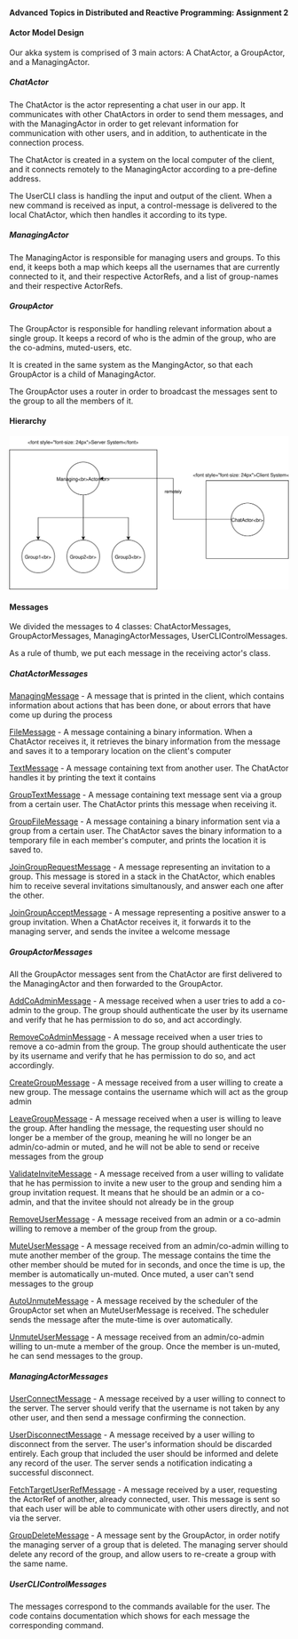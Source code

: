 



#### Advanced Topics in Distributed and Reactive Programming: Assignment 2 

#### Actor Model Design
Our akka system is comprised of 3 main actors: A ChatActor, a GroupActor, and a ManagingActor.

##### ChatActor

The ChatActor is the actor representing a chat user in our app. It communicates with other ChatActors in order to send them messages, and with the ManagingActor in order to get relevant information for communication with other users, and in addition, to authenticate in the connection process.

The ChatActor is created in a system on the local computer of the client, and it connects remotely to the ManagingActor according to a pre-define address.

The UserCLI class is handling the input and output of the client. When a new command is received as input, a control-message is delivered to the local ChatActor, which then handles it according to its type. 

##### ManagingActor

The ManagingActor is responsible for managing users and groups. To this end, it keeps both a map which keeps all the usernames that are currently connected to it, and their respective ActorRefs, and a list of group-names and their respective ActorRefs.

##### GroupActor

The GroupActor is responsible for handling relevant information about a single group. It keeps a record of who is the admin of the group, who are the co-admins, muted-users, etc.

It is created in the same system as the MangingActor, so that each GroupActor is a child of ManagingActor.

The GroupActor uses a router in order to broadcast the messages sent to the group to all the members of it.

#### Hierarchy
![Alt text](reactive.svg)

#### Messages

We divided the messages to 4 classes: ChatActorMessages, GroupActorMessages, ManagingActorMessages, UserCLIControlMessages.

As a rule of thumb, we put each message in the receiving actor's class.

##### ChatActorMessages

<u>ManagingMessage</u> - 
A message that is printed in the client, which contains information about actions that has been done, or about errors that have come up during the process

<u>FileMessage</u> - 
A message containing a binary information. When a ChatActor receives it, it retrieves the binary information from the message and saves it to a temporary location on the client's computer

<u>TextMessage</u> - 
A message containing text from another user. The ChatActor handles it by printing the text it contains

<u>GroupTextMessage</u> - 
A message containing text message sent via a group from a certain user. The ChatActor prints this message when receiving it.

<u>GroupFileMessage</u> - 
A message containing a binary information sent via a group from a certain user.
The ChatActor saves the binary information to a temporary file in each member's computer,
and prints the location it is saved to.

<u>JoinGroupRequestMessage</u> - 
A message representing an invitation to a group.
This message is stored in a stack in the ChatActor, which enables him to
receive several invitations simultanously, and answer each one after the other.

<u>JoinGroupAcceptMessage</u> - 
A message representing a positive answer to a group invitation.
When a ChatActor receives it, it forwards it to the managing server,
and sends the invitee a welcome message

##### GroupActorMessages
All the GroupActor messages sent from the ChatActor are first delivered to the ManagingActor and then forwarded to the GroupActor.

<u>AddCoAdminMessage</u> -
A message received when a user tries to add a co-admin to the group.
The group should authenticate the user by its username and verify that
he has permission to do so, and act accordingly.

<u>RemoveCoAdminMessage</u> -
A message received when a user tries to remove a co-admin from the group.
The group should authenticate the user by its username and verify that
he has permission to do so, and act accordingly.
     
<u>CreateGroupMessage</u> -
A message received from a user willing to create a new group.
The message contains the username which will act as the group admin

<u>LeaveGroupMessage</u> -
A message received when a user is willing to leave the group.
After handling the message, the requesting user should no longer be
a member of the group, meaning he will no longer be an admin/co-admin or muted,
and he will not be able to send or receive messages from the group

<u>ValidateInviteMessage</u> -
A message received from a user willing to validate that he has permission
to invite a new user to the group and sending him a group invitation request.
It means that he should be an admin or a co-admin, and that the invitee
should not already be in the group

<u>RemoveUserMessage</u> -
A message received from an admin or a co-admin willing to remove a member
of the group from the group.
     
<u>MuteUserMessage</u> -
A message received from an admin/co-admin willing to mute another member
of the group. The message contains the time the other member should be
muted for in seconds, and once the time is up, the member is automatically
un-muted. Once muted, a user can't send messages to the group

<u>AutoUnmuteMessage</u> -
A message received by the scheduler of the GroupActor set when an
MuteUserMessage is received. The scheduler sends the message after
the mute-time is over automatically.

<u>UnmuteUserMessage</u> -
A message received from an admin/co-admin willing to un-mute a member
of the group. Once the member is un-muted, he can send messages to the group.

##### ManagingActorMessages

<u>UserConnectMessage</u> -
A message received by a user willing to connect to the server.
The server should verify that the username is not taken by any
other user, and then send a message confirming the connection.

<u>UserDisconnectMessage</u> -
A message received by a user willing to disconnect from the server.
The user's information should be discarded entirely. Each group that
included the user should be informed and delete any record of the user.
The server sends a notification indicating a successful disconnect.

<u>FetchTargetUserRefMessage</u> -
A message received by a user, requesting the ActorRef of another,
already connected, user. This message is sent so that each user will
be able to communicate with other users directly, and not via the server.

<u>GroupDeleteMessage</u> -
A message sent by the GroupActor, in order notify the managing server
of a group that is deleted. The managing server should delete any record of the group,
and allow users to re-create a group with the same name.

##### UserCLIControlMessages

The messages correspond to the commands available for the user.
The code contains documentation which shows for each message the corresponding command.
